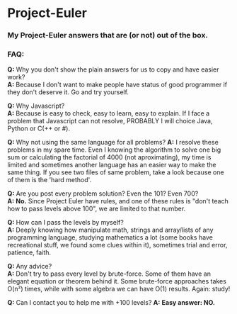 # Project-Euler
### My Project-Euler answers that are (or not) out of the box.

### FAQ:
**Q:** Why you don't show the plain answers for us to copy and have easier work?  
**A:** Because I don't want to make people have status of good programmer if they don't deserve it. Go and try yourself.

**Q:** Why Javascript?  
**A:** Because is easy to check, easy to learn, easy to explain. If I face a problem that Javascript can not resolve, PROBABLY I will choice Java, Python or C(++ or #).

**Q:** Why not using the same language for all problems? 
**A:** I resolve these problems in my spare time. Even I knowing the algorithm to solve one big sum or calculating the factorial of 4000 (not aproximating), my time is limited and sometimes another language has an easier way to make the same thing. If you see two files of same problem, take a look because one of them is the 'hard method'.

**Q:** Are you post every problem solution? Even the 101? Even 700?  
**A:** **No.** Since Project Euler have rules, and one of these rules is "don't teach how to pass levels above 100", we are limited to that number.

**Q:** How can I pass the levels by myself?  
**A:** Deeply knowing how manipulate math, strings and array/lists of any programming language, studying mathematics a lot (some books have recreational stuff, we found some clues within it), sometimes trial and error, patience, faith.

**Q:** Any advice?  
**A:** Don't try to pass every level by brute-force. Some of them have an elegant equation or theorem behind it. Some brute-force approaches takes O(n²) times, while with some algebra we can have O(1) results. Again: study!

**Q:** Can I contact you to help me with +100 levels?
**A:** **Easy answer: NO.**
